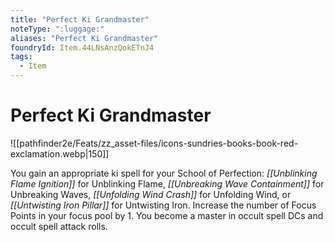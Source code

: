 ```yaml
---
title: "Perfect Ki Grandmaster"
noteType: ":luggage:"
aliases: "Perfect Ki Grandmaster"
foundryId: Item.44LNsAnzQokETnJ4
tags:
  - Item
---
```


# Perfect Ki Grandmaster
![[pathfinder2e/Feats/zz_asset-files/icons-sundries-books-book-red-exclamation.webp|150]]

You gain an appropriate ki spell for your School of Perfection: _[[Unblinking Flame Ignition]]_ for Unblinking Flame, _[[Unbreaking Wave Containment]]_ for Unbreaking Waves, _[[Unfolding Wind Crash]]_ for Unfolding Wind, or _[[Untwisting Iron Pillar]]_ for Untwisting Iron. Increase the number of Focus Points in your focus pool by 1. You become a master in occult spell DCs and occult spell attack rolls.
